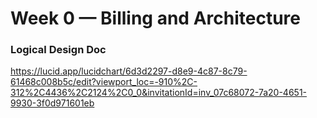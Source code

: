 # Week 0 — Billing and Architecture

### Logical Design Doc
https://lucid.app/lucidchart/6d3d2297-d8e9-4c87-8c79-61468c008b5c/edit?viewport_loc=-910%2C-312%2C4436%2C2124%2C0_0&invitationId=inv_07c68072-7a20-4651-9930-3f0d971601eb
